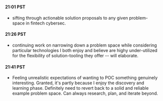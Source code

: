 #

#### 21:01 PST

- sifting through actionable solution proposals to any given problem-space in fintech cybersec.

#### 21:26 PST
- continuing work on narrowing down a problem space while considering particular technologies I both enjoy and believe are highy under-utilized for the flexibility of solution-tooling they offer -- will elaborate. 

#### 21:41 PST
- Feeling unrealistic expectations of wanting to POC something genuinely interesting. Granted, it's partly because I enjoy the discovery and learning phase. Definitely need to revert back to a solid and reliable example problem space. Can always research, plan, and iterate beyond. 

